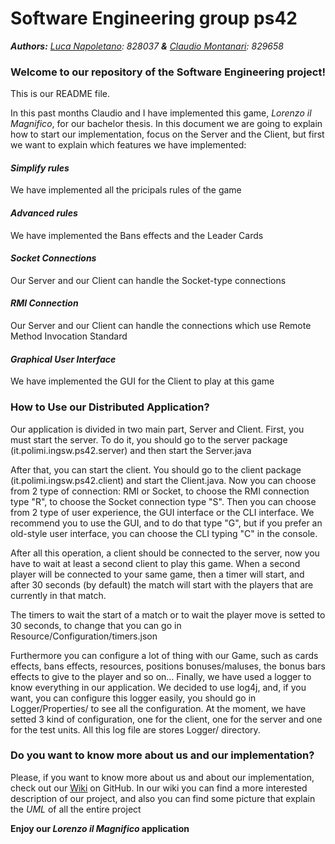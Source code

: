 # Software Engineering group ps42
_**Authors:** [Luca Napoletano](https://github.com/lnapo94): 828037 **&** [Claudio Montanari](https://github.com/claudioMontanari): 829658_

### Welcome to our repository of the Software Engineering project!

This is our README file.

In this past months Claudio and I have implemented this game, _Lorenzo il Magnifico_, for our bachelor thesis. In this document we are going to explain how to start our implementation, focus on the Server and the Client, but first we want to explain which features we have implemented:

#### _Simplify rules_
We have implemented all the pricipals rules of the game

#### _Advanced rules_
We have implemented the Bans effects and the Leader Cards

#### _Socket Connections_
Our Server and our Client can handle the Socket-type connections
#### _RMI Connection_
Our Server and our Client can handle the connections which use Remote Method Invocation Standard
#### _Graphical User Interface_
We have implemented the GUI for the Client to play at this game

### How to Use our Distributed Application?
Our application is divided in two main part, Server and Client. First, you must start the server. To do it, you should go to the server package (it.polimi.ingsw.ps42.server) and then start the Server.java

After that, you can start the client. You should go to the client package (it.polimi.ingsw.ps42.client) and start the Client.java.
Now you can choose from 2 type of connection: RMI or Socket, to choose the RMI connection type "R", to choose the Socket connection type "S". Then you can choose from 2 type of user experience, the GUI interface or the CLI interface. We recommend you to use the GUI, and to do that type "G", but if you prefer an old-style user interface, you can choose the CLI typing "C" in the console. 

After all this operation, a client should be connected to the server, now you have to wait at least a second client to play this game.
When a second player will be connected to your same game, then a timer will start, and after 30 seconds (by default) the match will start with the players that are currently in that match.

The timers to wait the start of a match or to wait the player move is setted to 30 seconds, to change that you can go in Resource/Configuration/timers.json

Furthermore you can configure a lot of thing with our Game, such as cards effects, bans effects, resources, positions bonuses/maluses, the bonus bars effects to give to the player and so on...
Finally, we have used a logger to know everything in our application. We decided to use log4j, and, if you want, you can configure this logger easily, you should go in Logger/Properties/ to see all the configuration. At the moment, we have setted 3 kind of configuration, one for the client, one for the server and one for the test units. All this log file are stores Logger/ directory.

### Do you want to know more about us and our implementation?
Please, if you want to know more about us and about our implementation, check out our [Wiki](https://github.com/lnapo94/Software-Engineering-Project/wiki) on GitHub. In our wiki you can find a more interested description of our project, and also you can find some picture that explain the _UML_ of all the entire project

**Enjoy our _Lorenzo il Magnifico_ application**
